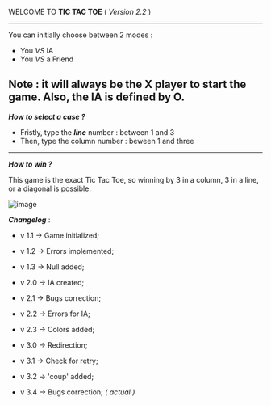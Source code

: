 WELCOME TO **TIC TAC TOE** ( *Version 2.2* )

----

You can initially choose between 2 modes : 
- You *VS* IA
- You *VS* a Friend

**Note** : it will always be the X player to start the game. Also, the IA is defined by O.
----

***How to select a case ?***
- Fristly, type the ***line*** number : between 1 and 3
- Then, type the column number : beween 1 and three

----

***How to win ?***

This game is the exact Tic Tac Toe, so winning by 3 in a column, 3 in a line, or a diagonal is possible.

![image](https://user-images.githubusercontent.com/81762192/143005413-faa5fc71-f041-440c-80a2-ac0fd72079c9.png)


***Changelog*** :

- v 1.1 -> Game initialized;
- v 1.2 -> Errors implemented;
- v 1.3 -> Null added;


- v 2.0 -> IA created;
- v 2.1 -> Bugs correction;
- v 2.2 -> Errors for IA;
- v 2.3 -> Colors added;


- v 3.0 -> Redirection;
- v 3.1 -> Check for retry;
- v 3.2 -> 'coup' added;
- v 3.4 -> Bugs correction; *( actual )* 

